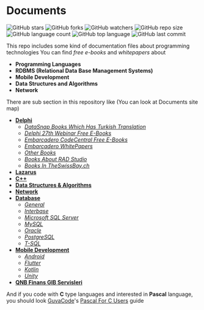# Documents

![GitHub stars](https://img.shields.io/github/stars/coderserdar/Documents?style=social) ![GitHub forks](https://img.shields.io/github/forks/coderserdar/Documents?style=social) ![GitHub watchers](https://img.shields.io/github/watchers/coderserdar/Documents?style=social) ![GitHub repo size](https://img.shields.io/github/repo-size/coderserdar/Documents?style=plastic) ![GitHub language count](https://img.shields.io/github/languages/count/coderserdar/Documents?style=plastic) ![GitHub top language](https://img.shields.io/github/languages/top/coderserdar/Documents?style=plastic) ![GitHub last commit](https://img.shields.io/github/last-commit/coderserdar/Documents?color=red&style=plastic)

This repo includes some kind of documentation files about programming technologies
You can find *free e-books* and *whitepapers* about
 - **Programming Languages**
 - **RDBMS (Relational Data Base Management Systems)**
 - **Mobile Development**
 - **Data Structures and Algorithms**
 - **Network**
 
There are sub section in this repository like (You can look at Documents site map)
 - [**Delphi**](https://github.com/coderserdar/Documents/tree/main/Delphi/)
   + [*DataSnap Books Which Has Turkish Translation*](https://github.com/coderserdar/Documents/tree/main/Delphi/DataSnap)
   + [*Delphi 27th Webinar Free E-Books*](https://github.com/coderserdar/Documents/tree/main/Delphi/Delphi%2027th%20Webinar)
   + [*Embarcadero CodeCentral Free E-Books*](https://github.com/coderserdar/Documents/tree/main/Delphi/Embarcadero%20CodeCentral)
   + [*Embarcadero WhitePapers*](https://github.com/coderserdar/Documents/tree/main/Delphi/Embarcadero%20WhitePapers)
   + [*Other Books*](https://github.com/coderserdar/Documents/tree/main/Delphi/Other%20Books)
   + [*Books About RAD Studio*](https://github.com/coderserdar/Documents/tree/main/Delphi/RAD%20Studio)
   + [*Books In TheSwissBay.ch*](https://github.com/coderserdar/Documents/tree/main/Delphi/The%20Swiss%20Bay)
 - [**Lazarus**](https://github.com/coderserdar/Documents/tree/main/Lazarus)
 - [**C++**](https://github.com/coderserdar/Documents/tree/main/C++)
 - [**Data Structures & Algorithms**](https://github.com/coderserdar/Documents/tree/main/Data%20Structures%20%26%20Algorithms)
 - [**Network**](https://github.com/coderserdar/Documents/tree/main/Network)
 - [**Database**](https://github.com/coderserdar/Documents/tree/main/Database/)
   + [*General*](https://github.com/coderserdar/Documents/tree/main/Database/General)
   + [*Interbase*](https://github.com/coderserdar/Documents/tree/main/Database/Interbase)
   + [*Microsoft SQL Server*](https://github.com/coderserdar/Documents/tree/main/Database/Microsoft%20SQL%20Server)
   + [*MySQL*](https://github.com/coderserdar/Documents/tree/main/Database/MySQL)
   + [*Oracle*](https://github.com/coderserdar/Documents/tree/main/Database/Oracle)
   + [*PostgreSQL*](https://github.com/coderserdar/Documents/tree/main/Database/PostgreSQL)
   + [*T-SQL*](https://github.com/coderserdar/Documents/tree/main/Database/T-SQL)
 - [**Mobile Development**](https://github.com/coderserdar/Documents/tree/main/Mobile%20Development)
   + [*Android*](https://github.com/coderserdar/Documents/tree/main/Mobile%20Development/Android)
   + [*Flutter*](https://github.com/coderserdar/Documents/tree/main/Mobile%20Development/Flutter)
   + [*Kotlin*](https://github.com/coderserdar/Documents/tree/main/Mobile%20Development/Kotlin)
   + [*Unity*](https://github.com/coderserdar/Documents/tree/main/Mobile%20Development/Unity)
 - [**QNB Finans GIB Servisleri**](https://github.com/coderserdar/Documents/tree/main/QNB%20Finans%20GIB%20Servisleri)

And if you code with **C** type languages and interested in **Pascal** language, you should look [GuvaCode](https://github.com/GuvaCode)'s [Pascal For C Users](https://github.com/GuvaCode/Pascal-for-C-users) guide